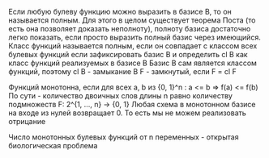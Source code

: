 Если любую булеву функцию можно выразить в базисе B, то он называется полным.
Для этого в целом существует теорема Поста (то есть она позволяет доказать неполноту), полноту базиса достаточно легко показать, если просто выразить полный базис через имеющийся.
Класс функций называется полным, если он совпадает с классом всех булевых функций
если зафиксировать базис B и определить cl B как класс функций реализуемых в базисе B
Базис B сам является классом функций, поэтому cl B - замыкание B
F - замкнутый, если F = cl F

Функций монотонна, если для всех a, b из {0, 1}^n : a <= b => f(a) <= f(b)
По сути - количество двоичных слов длины n равно количеству подмножеств
F: 2^{1, ..., n} -> {0, 1}
Любая схема в монотонном базисе на входе из нулей возвращает 0.
То есть мы не можем реализовать отрицание

Число монотонных булевых функций от n переменных - открытая биологическая проблема